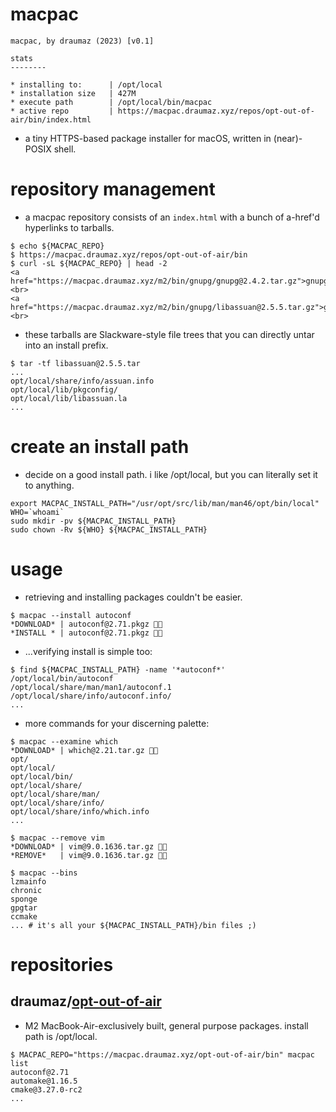 # macpac
```
macpac, by draumaz (2023) [v0.1]

stats
--------

* installing to:      | /opt/local
* installation size   | 427M
* execute path        | /opt/local/bin/macpac
* active repo         | https://macpac.draumaz.xyz/repos/opt-out-of-air/bin/index.html
```
- a tiny HTTPS-based package installer for macOS, written in (near)-POSIX shell.

# repository management
- a macpac repository consists of an ```index.html``` with a bunch of a-href'd hyperlinks to tarballs.
```
$ echo ${MACPAC_REPO}
$ https://macpac.draumaz.xyz/repos/opt-out-of-air/bin
$ curl -sL ${MACPAC_REPO} | head -2
<a href="https://macpac.draumaz.xyz/m2/bin/gnupg/gnupg@2.4.2.tar.gz">gnupg/gnupg@2.4.2.tar.gz</a> <br>
<a href="https://macpac.draumaz.xyz/m2/bin/gnupg/libassuan@2.5.5.tar.gz">gnupg/libassuan@2.5.5.tar.gz</a> <br>
```
- these tarballs are Slackware-style file trees that you can directly untar into an install prefix.
```
$ tar -tf libassuan@2.5.5.tar
...
opt/local/share/info/assuan.info
opt/local/lib/pkgconfig/
opt/local/lib/libassuan.la
...
```

# create an install path
- decide on a good install path. i like /opt/local, but you can literally set it to anything.
```
export MACPAC_INSTALL_PATH="/usr/opt/src/lib/man/man46/opt/bin/local" WHO=`whoami`
sudo mkdir -pv ${MACPAC_INSTALL_PATH}
sudo chown -Rv ${WHO} ${MACPAC_INSTALL_PATH}
```

# usage
- retrieving and installing packages couldn't be easier.
```
$ macpac --install autoconf
*DOWNLOAD* | autoconf@2.71.pkgz 🔁✅
*INSTALL * | autoconf@2.71.pkgz 🔁✅
```

- ...verifying install is simple too:
```
$ find ${MACPAC_INSTALL_PATH} -name '*autoconf*'
/opt/local/bin/autoconf
/opt/local/share/man/man1/autoconf.1
/opt/local/share/info/autoconf.info/
...
```

- more commands for your discerning palette:
```
$ macpac --examine which
*DOWNLOAD* | which@2.21.tar.gz 🔁✅
opt/
opt/local/
opt/local/bin/
opt/local/share/
opt/local/share/man/
opt/local/share/info/
opt/local/share/info/which.info
...
```
```
$ macpac --remove vim
*DOWNLOAD* | vim@9.0.1636.tar.gz 🔁✅
*REMOVE*   | vim@9.0.1636.tar.gz 🔁✅
```
```
$ macpac --bins
lzmainfo
chronic
sponge
gpgtar
ccmake
... # it's all your ${MACPAC_INSTALL_PATH}/bin files ;)
```

# repositories

## draumaz/[opt-out-of-air](https://oooa.draumaz.xyz)
- M2 MacBook-Air-exclusively built, general purpose packages. install path is /opt/local.
```
$ MACPAC_REPO="https://macpac.draumaz.xyz/opt-out-of-air/bin" macpac list
autoconf@2.71
automake@1.16.5
cmake@3.27.0-rc2
...
```
